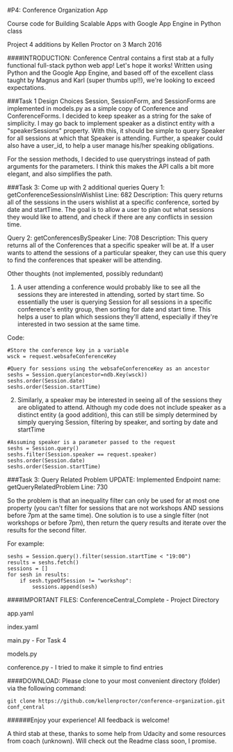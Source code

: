 #P4: Conference Organization App

Course code for Building Scalable Apps with Google App Engine in Python class

Project 4 additions by Kellen Proctor on 3 March 2016

####INTRODUCTION:
Conference Central contains a first stab at a fully functional full-stack python web app! Let's hope it works! Written using Python and the Google App Engine, and based off of the excellent class taught by Magnus and Karl (super thumbs up!!), we're looking to exceed expectations.

###Task 1 Design Choices
Session, SessionForm, and SessionForms are implemented in models.py as a simple copy of Conference and ConferenceForms. I decided to keep speaker as a string for the sake of simplicity. I may go back to implement speaker as a distinct entity with a "speakerSessions" property. With this, it should be simple to query Speaker for all sessions at which that Speaker is attending. Further, a speaker could also have a user_id, to help a user manage his/her speaking obligations.

For the session methods, I decided to use querystrings instead of path arguments for the parameters. I think this makes the API calls a bit more elegant, and also simplifies the path.

###Task 3: Come up with 2 additional queries
Query 1: getConferenceSessionsInWishlist
Line: 682
Description: This query returns all of the sessions in the users wishlist at a specific conference, sorted by date and startTime. The goal is to allow a user to plan out what sessions they would like to attend, and check if there are any conflicts in session time.

Query 2: getConferencesBySpeaker
Line: 708
Description: This query returns all of the Conferences that a specific speaker will be at. If a user wants to attend the sessions of a particular speaker, they can use this query to find the conferences that speaker will be attending.


Other thoughts (not implemented, possibly redundant)

1. A user attending a conference would probably like to see all the sessions they are interested in attending, sorted by start time. So essentially the user is querying Session for all sessions in a specific conference's entity group, then sorting for date and start time. This helps a user to plan which sessions they'll attend, especially if they're interested in two session at the same time.

Code:
```
#Store the conference key in a variable
wsck = request.websafeConferenceKey

#Query for sessions using the websafeConferenceKey as an ancestor
seshs = Session.query(ancestor=ndb.Key(wsck))
seshs.order(Session.date)
seshs.order(Session.startTime)
``` 

2. Similarly, a speaker may be interested in seeing all of the sessions they are obligated to attend. Although my code does not include speaker as a distinct entity (a good addition), this can still be simply determined by simply querying Session, filtering by speaker, and sorting by date and startTime

```
#Assuming speaker is a parameter passed to the request
seshs = Session.query()
seshs.filter(Session.speaker == request.speaker)
seshs.order(Session.date)
seshs.order(Session.startTime)
```

###Task 3: Query Related Problem
UPDATE: Implemented
Endpoint name: getQueryRelatedProblem
Line: 730

So the problem is that an inequality filter can only be used for at most one property (you can't filter for sessions that are not workshops AND sessions before 7pm at the same time). One solution is to use a single filter (not workshops or before 7pm), then return the query results and iterate over the results for the second filter.

For example:
```
seshs = Session.query().filter(session.startTime < "19:00")
results = seshs.fetch()
sessions = []
for sesh in results:
    if sesh.typeOfSession != "workshop":
        sessions.append(sesh)
```

####IMPORTANT FILES:
ConferenceCentral_Complete - Project Directory

app.yaml

index.yaml

main.py - For Task 4

models.py

conference.py - I tried to make it simple to find entries

####DOWNLOAD:
Please clone to your most convenient directory (folder) via the following
command:


```
git clone https://github.com/kellenproctor/conference-organization.git conf_central
```


######Enjoy your experience! All feedback is welcome!

A third stab at these, thanks to some help from Udacity and some resources
from coach (unknown). Will check out the Readme class soon, I promise.